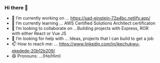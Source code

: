 ### Hi there 👋

- 🔭 I’m currently working on ... https://sad-einstein-72a4bc.netlify.app/
- 🌱 I’m currently learning ...  AWS Certified Solutions Architect certificaton
- 👯 I’m looking to collaborate on ...Building projects with Express, ROR with either React or Vue JS
- 🤔 I’m looking for help with ... Ideas, projects that I can build to get a job
- 📫 How to reach me: ... https://www.linkedin.com/in/ikechukwu-ekedede-20b12b209/
- 😄 Pronouns: ...(He/Him)

